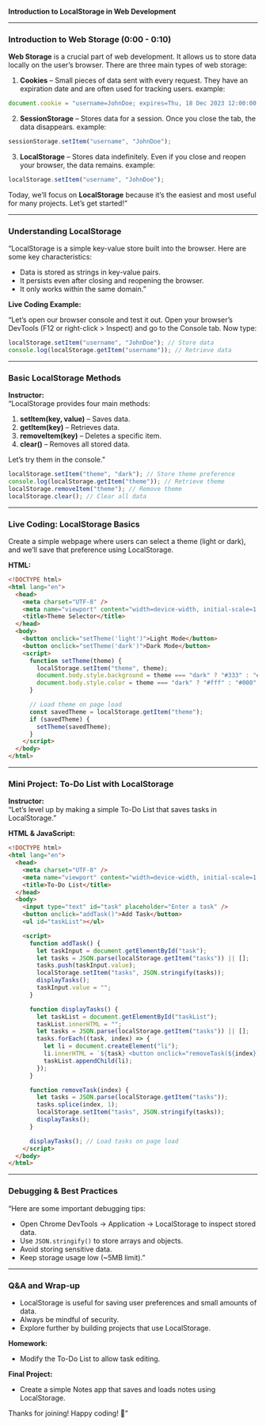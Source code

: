 **Introduction to LocalStorage in Web Development**

---

### **Introduction to Web Storage (0:00 - 0:10)**

**Web Storage** is a crucial part of web development. It allows us to store data locally on the user’s browser. There are three main types of web storage:

1. **Cookies** – Small pieces of data sent with every request. They have an expiration date and are often used for tracking users.
   example:

```javascript
document.cookie = "username=JohnDoe; expires=Thu, 18 Dec 2023 12:00:00 UTC";
```

2. **SessionStorage** – Stores data for a session. Once you close the tab, the data disappears.
   example:

```javascript
sessionStorage.setItem("username", "JohnDoe");
```

3. **LocalStorage** – Stores data indefinitely. Even if you close and reopen your browser, the data remains.
   example:

```javascript
localStorage.setItem("username", "JohnDoe");
```

Today, we’ll focus on **LocalStorage** because it’s the easiest and most useful for many projects. Let’s get started!”

---

### **Understanding LocalStorage**

“LocalStorage is a simple key-value store built into the browser. Here are some key characteristics:

- Data is stored as strings in key-value pairs.
- It persists even after closing and reopening the browser.
- It only works within the same domain.”

**Live Coding Example:**

“Let’s open our browser console and test it out. Open your browser’s DevTools (F12 or right-click > Inspect) and go to the Console tab. Now type:

```javascript
localStorage.setItem("username", "JohnDoe"); // Store data
console.log(localStorage.getItem("username")); // Retrieve data
```

---

### **Basic LocalStorage Methods**

**Instructor:**  
“LocalStorage provides four main methods:

1. **setItem(key, value)** – Saves data.
2. **getItem(key)** – Retrieves data.
3. **removeItem(key)** – Deletes a specific item.
4. **clear()** – Removes all stored data.

Let’s try them in the console.”

```javascript
localStorage.setItem("theme", "dark"); // Store theme preference
console.log(localStorage.getItem("theme")); // Retrieve theme
localStorage.removeItem("theme"); // Remove theme
localStorage.clear(); // Clear all data
```

---

### **Live Coding: LocalStorage Basics**

Create a simple webpage where users can select a theme (light or dark), and we’ll save that preference using LocalStorage.

**HTML:**

```html
<!DOCTYPE html>
<html lang="en">
  <head>
    <meta charset="UTF-8" />
    <meta name="viewport" content="width=device-width, initial-scale=1.0" />
    <title>Theme Selector</title>
  </head>
  <body>
    <button onclick="setTheme('light')">Light Mode</button>
    <button onclick="setTheme('dark')">Dark Mode</button>
    <script>
      function setTheme(theme) {
        localStorage.setItem("theme", theme);
        document.body.style.background = theme === "dark" ? "#333" : "#fff";
        document.body.style.color = theme === "dark" ? "#fff" : "#000";
      }

      // Load theme on page load
      const savedTheme = localStorage.getItem("theme");
      if (savedTheme) {
        setTheme(savedTheme);
      }
    </script>
  </body>
</html>
```

---

### **Mini Project: To-Do List with LocalStorage**

**Instructor:**  
“Let’s level up by making a simple To-Do List that saves tasks in LocalStorage.”

**HTML & JavaScript:**

```html
<!DOCTYPE html>
<html lang="en">
  <head>
    <meta charset="UTF-8" />
    <meta name="viewport" content="width=device-width, initial-scale=1.0" />
    <title>To-Do List</title>
  </head>
  <body>
    <input type="text" id="task" placeholder="Enter a task" />
    <button onclick="addTask()">Add Task</button>
    <ul id="taskList"></ul>

    <script>
      function addTask() {
        let taskInput = document.getElementById("task");
        let tasks = JSON.parse(localStorage.getItem("tasks")) || [];
        tasks.push(taskInput.value);
        localStorage.setItem("tasks", JSON.stringify(tasks));
        displayTasks();
        taskInput.value = "";
      }

      function displayTasks() {
        let taskList = document.getElementById("taskList");
        taskList.innerHTML = "";
        let tasks = JSON.parse(localStorage.getItem("tasks")) || [];
        tasks.forEach((task, index) => {
          let li = document.createElement("li");
          li.innerHTML = `${task} <button onclick="removeTask(${index})">X</button>`;
          taskList.appendChild(li);
        });
      }

      function removeTask(index) {
        let tasks = JSON.parse(localStorage.getItem("tasks"));
        tasks.splice(index, 1);
        localStorage.setItem("tasks", JSON.stringify(tasks));
        displayTasks();
      }

      displayTasks(); // Load tasks on page load
    </script>
  </body>
</html>
```

---

### **Debugging & Best Practices**

“Here are some important debugging tips:

- Open Chrome DevTools → Application → LocalStorage to inspect stored data.
- Use `JSON.stringify()` to store arrays and objects.
- Avoid storing sensitive data.
- Keep storage usage low (~5MB limit).”

---

### **Q&A and Wrap-up**

- LocalStorage is useful for saving user preferences and small amounts of data.
- Always be mindful of security.
- Explore further by building projects that use LocalStorage.

**Homework:**

- Modify the To-Do List to allow task editing.

**Final Project:**

- Create a simple Notes app that saves and loads notes using LocalStorage.

Thanks for joining! Happy coding! 🚀”
